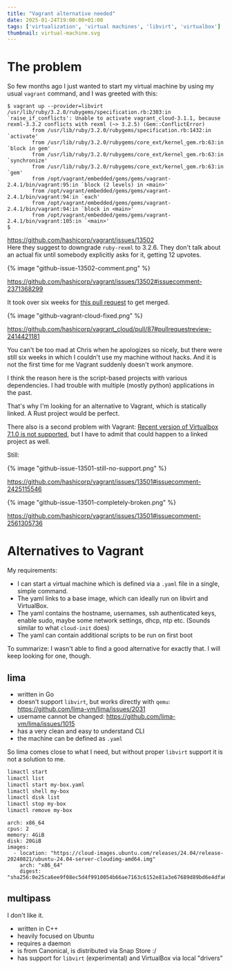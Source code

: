 ```yaml
---
title: "Vagrant alternative needed"
date: 2025-01-24T19:00:00+01:00
tags: ['virtualization', 'virtual machines', 'libvirt', 'virtualbox']
thumbnail: virtual-machine.svg
---
```


# The problem

So few months ago I just wanted to start my virtual machine
by using my usual `vagrant` command, and I was greeted with this:

```shell-session
$ vagrant up --provider=libvirt
/usr/lib/ruby/3.2.0/rubygems/specification.rb:2303:in `raise_if_conflicts': Unable to activate vagrant_cloud-3.1.1, because rexml-3.3.2 conflicts with rexml (~> 3.2.5) (Gem::ConflictError)
        from /usr/lib/ruby/3.2.0/rubygems/specification.rb:1432:in `activate'
        from /usr/lib/ruby/3.2.0/rubygems/core_ext/kernel_gem.rb:63:in `block in gem'
        from /usr/lib/ruby/3.2.0/rubygems/core_ext/kernel_gem.rb:63:in `synchronize'
        from /usr/lib/ruby/3.2.0/rubygems/core_ext/kernel_gem.rb:63:in `gem'
        from /opt/vagrant/embedded/gems/gems/vagrant-2.4.1/bin/vagrant:95:in `block (2 levels) in <main>'
        from /opt/vagrant/embedded/gems/gems/vagrant-2.4.1/bin/vagrant:94:in `each'
        from /opt/vagrant/embedded/gems/gems/vagrant-2.4.1/bin/vagrant:94:in `block in <main>'
        from /opt/vagrant/embedded/gems/gems/vagrant-2.4.1/bin/vagrant:105:in `<main>'
$
```

<https://github.com/hashicorp/vagrant/issues/13502>\
Here they suggest to downgrade `ruby-rexml` to 3.2.6.
They don't talk about an actual fix until somebody explicitly asks for it,
getting 12 upvotes.

{% image "github-issue-13502-comment.png" %}

<https://github.com/hashicorp/vagrant/issues/13502#issuecomment-2371368299>

It took over six weeks for [this pull request](https://github.com/hashicorp/vagrant_cloud/pull/87)
to get merged.

{% image "github-vagrant-cloud-fixed.png" %}

<https://github.com/hashicorp/vagrant_cloud/pull/87#pullrequestreview-2414421181>

You can't be too mad at Chris when he apologizes so nicely,
but there were still six weeks in which I couldn't use my machine without hacks.
And it is not the first time for me Vagrant suddenly doesn't work anymore.

I think the reason here is the script-based projects with various dependencies.
I had trouble with multiple (mostly python) applications in the past.

That's why I'm looking for an alternative to Vagrant, which is statically linked.
A Rust project would be perfect.

There also is a second problem with Vagrant:
[Recent version of Virtualbox 7.1.0 is not supported](https://github.com/hashicorp/vagrant/issues/13501),
but I have to admit that could happen to a linked project as well.

Still:

{% image "github-issue-13501-still-no-support.png" %}

<https://github.com/hashicorp/vagrant/issues/13501#issuecomment-2425115546>

{% image "github-issue-13501-completely-broken.png" %}

<https://github.com/hashicorp/vagrant/issues/13501#issuecomment-2561305736>

# Alternatives to Vagrant

My requirements:

- I can start a virtual machine which is defined via a `.yaml` file in a single, simple command.
- The yaml links to a base image, which can ideally run on libvirt and VirtualBox.
- The yaml contains the hostname, usernames, ssh authenticated keys, enable sudo, maybe some network settings, dhcp, ntp etc.
  (Sounds similar to what `cloud-init` does)
- The yaml can contain additional scripts to be run on first boot

To summarize: I wasn't able to find a good alternative for exactly that.
I will keep looking for one, though.

## lima

- written in Go
- doesn't support `libvirt`, but works directly with `qemu`:
  <https://github.com/lima-vm/lima/issues/2031>
- username cannot be changed:
  <https://github.com/lima-vm/lima/issues/1015>
- has a very clean and easy to understand CLI
- the machine can be defined as `.yaml`

So lima comes close to what I need, but without proper `libvirt`
support it is not a solution to me.

```bash
limactl start
limactl list
limactl start my-box.yaml
limactl shell my-box
limactl disk list
limactl stop my-box
limactl remove my-box
```

```yaml{data-filename=./my-box.yaml}
arch: x86_64
cpus: 2
memory: 4GiB
disk: 20GiB
images:
  - location: "https://cloud-images.ubuntu.com/releases/24.04/release-20240821/ubuntu-24.04-server-cloudimg-amd64.img"
    arch: "x86_64"
    digest: "sha256:0e25ca6ee9f08ec5d4f9910054b66ae7163c6152e81a3e67689d89bd6e4dfa69"
```

## multipass

I don't like it.

- written in C++
- heavily focused on Ubuntu
- requires a daemon
- is from Canonical, is distributed via Snap Store :/
- has support for `libvirt` (experimental) and VirtualBox via local "drivers"
